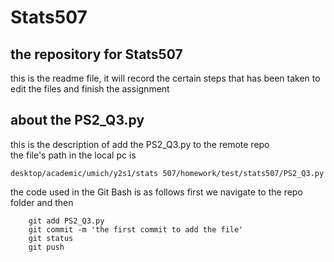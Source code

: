 # Stats507
## the repository for Stats507
this is the readme file, it will record the certain steps that has been taken to 
edit the files and finish the assignment 

## about the PS2_Q3.py 
this is the description of add the PS2_Q3.py to the remote repo  
the file's path in the local pc is 
```
desktop/academic/umich/y2s1/stats 507/homework/test/stats507/PS2_Q3.py
```
the code used in the Git Bash is as follows 
first we navigate to the repo folder and then   
```
    git add PS2_Q3.py  
    git commit -m 'the first commit to add the file'  
    git status  
    git push  
```


